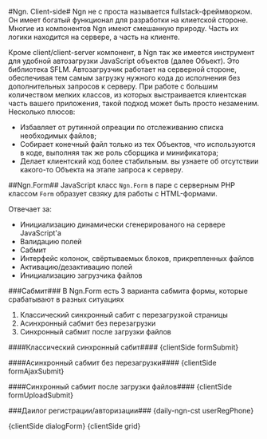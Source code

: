 #Ngn. Client-side#
Ngn не с проста называется fullstack-фреймворком. Он имеет богатый функционал для
разработки на клиетской стороне. Многие из компонентов Ngn имеют смешанную природу.
Часть их логики находится на сервере, а часть на клиенте.

Кроме client/client-server компонент, в Ngn так же имеется инструмент для удобной
автозагрузки JavaScript объектов (далее Объект). Это библиотека SFLM. Автозагрузчик работает на серверной
стороне, обеспечивая тем самым загрузку нужного кода до исполнения без дополнительных запросов
к серверу. При работе с большим количеством мелких классов, из которых выстраивается клиентская
часть вашего приложения, такой подход может быть просто незаменим. Несколько плюсов:

- Избавляет от рутинной опреации по отслеживанию списка необходимых файлов;
- Собирает конечный файл только из тех Объектов, что используются в коде, выполняя так же роль сборщика и минификатора;
- Делает клиентский код более стабильным. вы узнаете об отсутствии какого-то Объекта на этапе запроса к серверу.

##Ngn.Form##
JavaScript класс `Ngn.Form` в паре с серверным PHP классом `Form` образует
свзяку для работы с HTML-формами.

Отвечает за:

- Инициализацию динамически сгенерированого на сервере JavaScript'а
- Валидацию полей
- Сабмит
- Интерфейс колонок, свёртываемых блоков, прикрепленных файлов
- Активацию/дезактивацию полей
- Инициализацию загрузчика файлов

###Сабмит###
В Ngn.Form есть 3 варианта сабмита формы, которые срабатывают в разных ситуациях

1. Классический синхронный сабит с перезагрузкой страницы
2. Асинхронный сабмит без перезагрузки
3. Синхронный сабмит после загрузки файлов

####Классический синхронный сабит####
{clientSide formSubmit}

####Асинхронный сабмит без перезагрузки####
{clientSide formAjaxSubmit}

####Синхронный сабмит после загрузки файлов####
{clientSide formUploadSubmit}

###Даилог регистрации/авторизации###
{daily-ngn-cst userRegPhone}

{clientSide dialogForm}
{clientSide grid}
